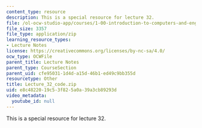 ```yaml
---
content_type: resource
description: This is a special resource for lecture 32.
file: /ol-ocw-studio-app/courses/1-00-introduction-to-computers-and-engineering-problem-solving-spring-2012/e8c4822019c53f825a0a39a3cb89293d_Lecture_32_code.zip
file_size: 3357
file_type: application/zip
learning_resource_types:
- Lecture Notes
license: https://creativecommons.org/licenses/by-nc-sa/4.0/
ocw_type: OCWFile
parent_title: Lecture Notes
parent_type: CourseSection
parent_uid: cfe95031-1d4d-a15d-46b1-ed49c9bb355d
resourcetype: Other
title: Lecture_32_code.zip
uid: e8c48220-19c5-3f82-5a0a-39a3cb89293d
video_metadata:
  youtube_id: null
---
```

This is a special resource for lecture 32.